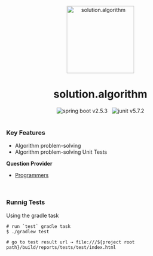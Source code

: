 
<br/>
<div align="center">
  <img src="https://user-images.githubusercontent.com/3929320/159118346-40d66e8d-5e24-431d-817c-3887b6f00401.png" alt="solution.algorithm" height="180px"/>
</div>


<h1 align="center">solution.algorithm</h1>

<div align="center">
    <img src="https://img.shields.io/badge/spring%20boot-v2.5.3-brightgreen?style=flat-square" alt="spring boot v2.5.3" /> &nbsp;
    <img src="https://img.shields.io/badge/junit-v5.7.2-yellow?style=flat-square" alt="junit v5.7.2" />
</div>
<br/>

### Key Features
- Algorithm problem-solving
- Algorithm problem-solving Unit Tests

**Question Provider**
- [Programmers](https://programmers.co.kr/)



<br/>

### Runnig Tests
Using the gradle task

```
# run `test` gradle task
$ ./gradlew test

# go to test result url ⇢ file:///${project root path}/build/reports/tests/test/index.html
```
